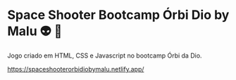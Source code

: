 # Space Shooter Bootcamp Órbi Dio by Malu :alien: :space_invader: 

Jogo criado em HTML, CSS e Javascript no bootcamp Órbi da Dio.

https://spaceshooterorbidiobymalu.netlify.app/